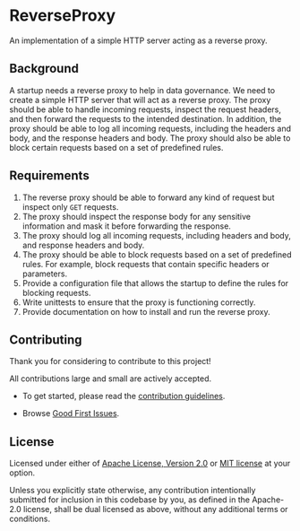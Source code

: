 # ReverseProxy

An implementation of a simple HTTP server acting as a reverse proxy.

## Background

A startup needs a reverse proxy to help in data governance. We need to create a simple HTTP server that will act as a reverse proxy. The proxy should be able to handle incoming requests, inspect the request headers, and then forward the requests to the intended destination. In addition, the proxy should be able to log all incoming requests, including the headers and body, and the response headers and body. The proxy should also be able to block certain requests based on a set of predefined rules.

## Requirements

1. The reverse proxy should be able to forward any kind of request but inspect only `GET` requests.
2. The proxy should inspect the response body for any sensitive information and mask it before forwarding the response.
3. The proxy should log all incoming requests, including headers and body, and response headers and body.
4. The proxy should be able to block requests based on a set of predefined rules. For example, block requests that contain specific headers or parameters.
5. Provide a configuration file that allows the startup to define the rules for blocking requests.
6. Write unittests to ensure that the proxy is functioning correctly.
7. Provide documentation on how to install and run the reverse proxy.

## Contributing

Thank you for considering to contribute to this project!

All contributions large and small are actively accepted.

- To get started, please read the [contribution guidelines](https://github.com/kobby-pentangeli/reverse-proxy/blob/master/CONTRIBUTING.md).

- Browse [Good First Issues](https://github.com/kobby-pentangeli/reverse-proxy/labels/good%20first%20issue).

## License

Licensed under either of <a href="LICENSE-APACHE">Apache License, Version 2.0</a> or <a href="LICENSE-MIT">MIT license</a> at your option.

Unless you explicitly state otherwise, any contribution intentionally submitted for inclusion in this codebase by you, as defined in the Apache-2.0 license,
shall be dual licensed as above, without any additional terms or conditions.
